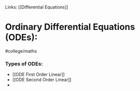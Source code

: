 Links: [[Differential Equations]]
# Ordinary Differential Equations (ODEs):
#college/maths 
### Types of ODEs:
- [[ODE First Order Linear]]
- [[ODE Second Order Linear]]
- 